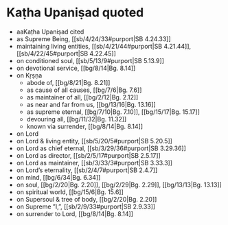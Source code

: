 # Kaṭha Upaniṣad quoted

* aaKaṭha Upaniṣad cited
* as Supreme Being, [[sb/4/24/33#purport|SB 4.24.33]]
* maintaining living entities, [[sb/4/21/44#purport|SB 4.21.44]], [[sb/4/22/45#purport|SB 4.22.45]]
* on conditioned soul, [[sb/5/13/9#purport|SB 5.13.9]]
* on devotional service, [[bg/8/14|Bg. 8.14]]
* on Kṛṣṇa
  * abode of, [[bg/8/21|Bg. 8.21]]
  * as cause of all causes, [[bg/7/6|Bg. 7.6]]
  * as maintainer of all, [[bg/2/12|Bg. 2.12]]
  * as near and far from us, [[bg/13/16|Bg. 13.16]]
  * as supreme eternal, [[bg/7/10|Bg. 7.10]], [[bg/15/17|Bg. 15.17]]
  * devouring all, [[bg/11/32|Bg. 11.32]]
  * known via surrender, [[bg/8/14|Bg. 8.14]]
* on Lord
* on Lord & living entity, [[sb/5/20/5#purport|SB 5.20.5]]
* on Lord as chief eternal, [[sb/3/29/36#purport|SB 3.29.36]]
* on Lord as director, [[sb/2/5/17#purport|SB 2.5.17]]
* on Lord as maintainer, [[sb/3/33/3#purport|SB 3.33.3]]
* on Lord’s eternality, [[sb/2/4/7#purport|SB 2.4.7]]
* on mind, [[bg/6/34|Bg. 6.34]]
* on soul, [[bg/2/20|Bg. 2.20]], [[bg/2/29|Bg. 2.29]], [[bg/13/13|Bg. 13.13]]
* on spiritual world, [[bg/15/6|Bg. 15.6]]
* on Supersoul & tree of body, [[bg/2/20|Bg. 2.20]]
* on Supreme ”I,”, [[sb/2/9/33#purport|SB 2.9.33]]
* on surrender to Lord, [[bg/8/14|Bg. 8.14]]

